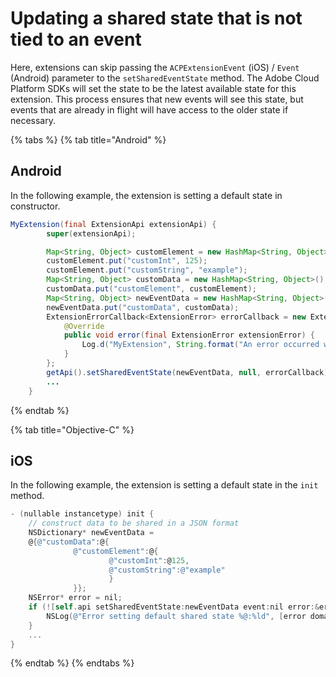 # Updating a shared state that is not tied to an event

Here, extensions can skip passing the `ACPExtensionEvent` \(iOS\) / `Event` \(Android\) parameter to the `setSharedEventState` method. The Adobe Cloud Platform SDKs will set the state to be the latest available state for this extension. This process ensures that new events will see this state, but events that are already in flight will have access to the older state if necessary.

{% tabs %}
{% tab title="Android" %}

## Android

In the following example, the extension is setting a default state in constructor.

```java
MyExtension(final ExtensionApi extensionApi) {
        super(extensionApi);

        Map<String, Object> customElement = new HashMap<String, Object>();
        customElement.put("customInt", 125);
        customElement.put("customString", "example");
        Map<String, Object> customData = new HashMap<String, Object>();
        customData.put("customElement", customElement);
        Map<String, Object> newEventData = new HashMap<String, Object>();
        newEventData.put("customData", customData);
        ExtensionErrorCallback<ExtensionError> errorCallback = new ExtensionErrorCallback<ExtensionError>() {
            @Override
            public void error(final ExtensionError extensionError) {
                Log.d("MyExtension", String.format("An error occurred while setting the shared state %d %s", extensionError.getErrorCode(), extensionError.getErrorName()));
            }
        };
        getApi().setSharedEventState(newEventData, null, errorCallback);
        ...
    }
```

{% endtab %}

{% tab title="Objective-C" %}

## iOS

In the following example, the extension is setting a default state in the `init` method.

```objective-c
- (nullable instancetype) init {
    // construct data to be shared in a JSON format
    NSDictionary* newEventData =
    @{@"customData":@{
              @"customElement":@{
                      @"customInt":@125,
                      @"customString":@"example"
                      }
              }};
    NSError* error = nil;
    if (![self.api setSharedEventState:newEventData event:nil error:&error] && error) {
        NSLog(@"Error setting default shared state %@:%ld", [error domain], [error code]);
    }
    ...
}
```

{% endtab %}
{% endtabs %}
